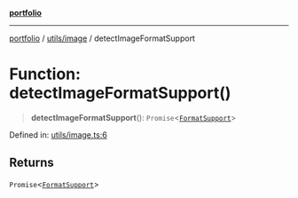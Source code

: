 [**portfolio**](../../../README.md)

***

[portfolio](../../../modules.md) / [utils/image](../README.md) / detectImageFormatSupport

# Function: detectImageFormatSupport()

> **detectImageFormatSupport**(): `Promise`\<[`FormatSupport`](../interfaces/FormatSupport.md)\>

Defined in: [utils/image.ts:6](https://github.com/tnorlund/Portfolio/blob/4b6e60fb9a0d091ad145e051bf9d5ff85594d9af/portfolio/utils/image.ts#L6)

## Returns

`Promise`\<[`FormatSupport`](../interfaces/FormatSupport.md)\>
